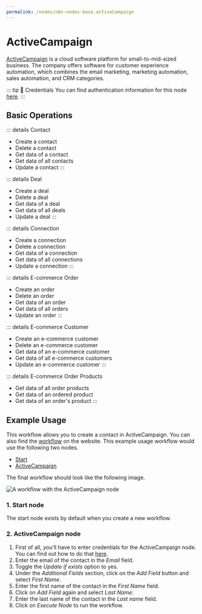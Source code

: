 ```yaml
---
permalink: /nodes/n8n-nodes-base.activeCampaign
---
```


# ActiveCampaign

[ActiveCampaign](https://www.activecampaign.com/) is a cloud software platform for small-to-mid-sized business. The company offers software for customer experience automation, which combines the email marketing, marketing automation, sales automation, and CRM categories.

::: tip 🔑 Credentials
You can find authentication information for this node [here](../../../credentials/ActiveCampaign/README.md).
:::

## Basic Operations

::: details Contact
- Create a contact
- Delete a contact
- Get data of a contact
- Get data of all contacts
- Update a contact
:::

::: details Deal
- Create a deal
- Delete a deal
- Get data of a deal
- Get data of all deals
- Update a deal
:::

::: details Connection
- Create a connection
- Delete a connection
- Get data of a connection
- Get data of all connections
- Update a connection
:::

::: details E-commerce Order
- Create an order
- Delete an order
- Get data of an order
- Get data of all orders
- Update an order
:::

::: details E-commerce Customer
- Create an e-commerce customer
- Delete an e-commerce customer
- Get data of an e-commerce customer
- Get data of all e-commerce customers
- Update an e-commerce customer
:::

::: details E-commerce Order Products
- Get data of all order products
- Get data of an ordered product
- Get data of an order's product
:::


## Example Usage

This workflow allows you to create a contact in ActiveCampaign. You can also find the [workflow](https://n8n.io/workflows/412) on the website. This example usage workflow would use the following two nodes.
- [Start](../../core-nodes/Start/README.md)
- [ActiveCampaign]()

The final workflow should look like the following image.

![A workflow with the ActiveCampaign node](./workflow.png)

### 1. Start node

The start node exists by default when you create a new workflow.

### 2. ActiveCampaign node

1. First of all, you'll have to enter credentials for the ActiveCampaign node. You can find out how to do that [here](../../../credentials/ActiveCampaign/README.md).
2. Enter the email of the contact in the *Email* field.
3. Toggle the *Update if exists* option to yes.
4. Under the *Additional Fields* section, click on the *Add Field* button and select *First Name*. 
5. Enter the first name of the contact in the *First Name* field.
6. Click on *Add Field* again and select *Last Name*.
7. Enter the last name of the contact in the *Last name* field.
8. Click on *Execute Node* to run the workflow.
